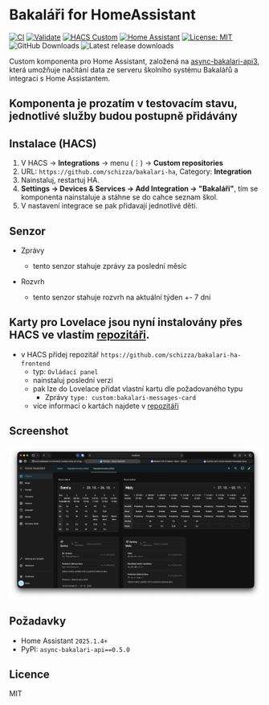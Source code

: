 # Bakaláři for HomeAssistant

[![CI](https://img.shields.io/github/actions/workflow/status/schizza/bakalari-ha/ci.yml?branch=main)](https://github.com/schizza/bakalari-ha/actions) [![Validate](https://img.shields.io/github/actions/workflow/status/schizza/bakalari-ha/validate.yml?label=hassfest%20%26%20HACS&branch=main)](https://github.com/schizza/bakalari-ha/actions) [![HACS Custom](https://img.shields.io/badge/HACS-Custom-blue.svg)](https://hacs.xyz) [![Home Assistant](https://img.shields.io/badge/Home%20Assistant-2024.8%2B-41BDF5)](https://www.home-assistant.io/) [![License: MIT](https://img.shields.io/badge/License-MIT-yellow.svg)](LICENSE)
![GitHub Downloads](https://img.shields.io/github/downloads/schizza/bakalari-ha/total?label=downloads%20%28all%20releases%29)
![Latest release downloads](https://img.shields.io/github/downloads/schizza/bakalari-ha/latest/total?label=downloads%20%28latest%29)

Custom komponenta pro Home Assistant, založená na [async-bakalari-api3](https://github.com/schizza/async-bakalari-api3), která umožňuje načítání data ze serveru školního systému Bakalářů a integraci s Home Assistantem.

## Komponenta je prozatím v testovacím stavu, jednotlivé služby budou postupně přidávány

## Instalace (HACS)

1. V HACS → **Integrations** → menu (⋮) → **Custom repositories**
2. URL: `https://github.com/schizza/bakalari-ha`, Category: **Integration**
3. Nainstaluj, restartuj HA.
4. **Settings → Devices & Services → Add Integration → "Bakaláři"**, tím se komponenta nainstaluje a stáhne se do cahce seznam škol.
5. V nastavení integrace se pak přidavají jednotlivé děti.

## Senzor

- Zprávy
  - tento senzor stahuje zprávy za poslední měsíc

- Rozvrh
  - tento senzor stahuje rozvrh na aktuální týden +- 7 dní

## Karty pro Lovelace jsou nyní instalovány přes HACS ve vlastím [repozitáři](https://github.com/schizza/bakalari-ha-frontend).

- v HACS přidej repozitář `https://github.com/schizza/bakalari-ha-frontend`
  - typ: `Ovládací panel`
  - nainstaluj poslední verzi
  - pak lze do Lovelace přidat vlastní kartu dle požadovaného typu
    - Zprávy `type: custom:bakalari-messages-card`
  - více informací o kartách najdete v [repozitáři](https://github.com/schizza/bakalari-ha-frontend)

## Screenshot

![Screenshot](https://raw.githubusercontent.com/schizza/bakalari-ha/refs/heads/main/docs/screenshot.png)

## Požadavky

- Home Assistant `2025.1.4+`
- PyPI: `async-bakalari-api==0.5.0`

## Licence

MIT

